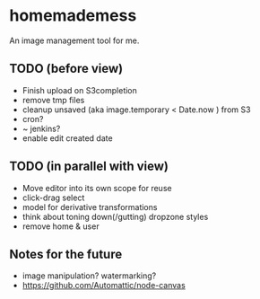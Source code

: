 homemademess
====================

An image management tool for me.

TODO (before view)
---------------------

+  Finish upload on S3completion
  +  remove tmp files
+  cleanup unsaved (aka image.temporary < Date.now ) from S3 
  +  cron?
  +  ~ jenkins?
+  enable edit created date


TODO (in parallel with view)
---------------------

+  Move editor into its own scope for reuse
+  click-drag select
+  model for derivative transformations
+  think about toning down(/gutting) dropzone styles
+  remove home & user




Notes for the future
---------------------

+  image manipulation?  watermarking?
+  https://github.com/Automattic/node-canvas


